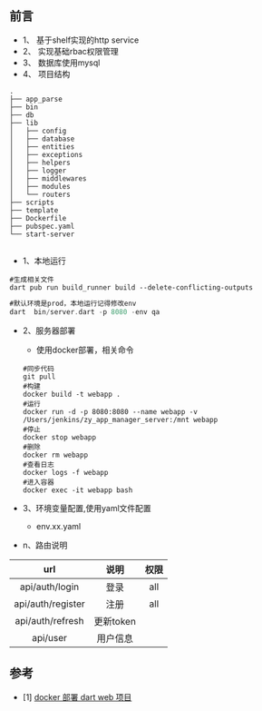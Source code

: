 ## 前言
* 1、 基于shelf实现的http service
* 2、 实现基础rbac权限管理
* 3、 数据库使用mysql
* 4、 项目结构
```
.
├── app_parse
├── bin
├── db
├── lib
│   ├── config
│   ├── database
│   ├── entities
│   ├── exceptions
│   ├── helpers
│   ├── logger
│   ├── middlewares
│   ├── modules
│   └── routers
├── scripts
├── template
├── Dockerfile
├── pubspec.yaml
└── start-server
```
##
* 1、本地运行

```aidl
#生成相关文件
dart pub run build_runner build --delete-conflicting-outputs
```
```dart
#默认环境是prod，本地运行记得修改env
dart  bin/server.dart -p 8080 -env qa
```
* 2、服务器部署
  * 使用docker部署，相关命令
  ```aidl
  #同步代码
  git pull
  #构建
  docker build -t webapp .
  #运行
  docker run -d -p 8080:8080 --name webapp -v /Users/jenkins/zy_app_manager_server:/mnt webapp
  #停止
  docker stop webapp
  #删除
  docker rm webapp
  #查看日志
  docker logs -f webapp
  #进入容器
  docker exec -it webapp bash
  ```
* 3、环境变量配置,使用yaml文件配置
  * env.xx.yaml
  
* n、路由说明

|url|说明|权限|
|:----:|:----:|:----:|
|api/auth/login|登录|all|
|api/auth/register|注册|all|
|api/auth/refresh|更新token||
|api/user|用户信息||

## 参考

- [1] [docker 部署 dart web 项目](https://medium.com/google-cloud/build-slim-docker-images-for-dart-apps-ee98ea1d1cf7)

